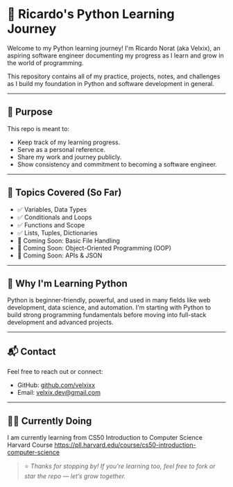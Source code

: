 # 🐍 Ricardo's Python Learning Journey

Welcome to my Python learning journey! I'm Ricardo Norat (aka Velxix), an aspiring software engineer documenting my progress as I learn and grow in the world of programming.

This repository contains all of my practice, projects, notes, and challenges as I build my foundation in Python and software development in general.

---

## 📌 Purpose

This repo is meant to:

- Keep track of my learning progress.
- Serve as a personal reference.
- Share my work and journey publicly.
- Show consistency and commitment to becoming a software engineer.

---

## 🚀 Topics Covered (So Far)

- ✅ Variables, Data Types
- ✅ Conditionals and Loops
- ✅ Functions and Scope
- ✅ Lists, Tuples, Dictionaries
- 🧠 Coming Soon: Basic File Handling
- 🧠 Coming Soon: Object-Oriented Programming (OOP)
- 🧠 Coming Soon: APIs & JSON

---

## 🧠 Why I'm Learning Python

Python is beginner-friendly, powerful, and used in many fields like web development, data science, and automation. I'm starting with Python to build strong programming fundamentals before moving into full-stack development and advanced projects.

---

## 📬 Contact

Feel free to reach out or connect:

- GitHub: [github.com/velxixx](https://github.com/velxixx)
- Email: velxix.dev@gmail.com

---

## 👨‍💻 Currently Doing

I am currently learning from CS50 Introduction to Computer Science Harvard Course
https://pll.harvard.edu/course/cs50-introduction-computer-science

> ⭐ *Thanks for stopping by! If you're learning too, feel free to fork or star the repo — let’s grow together.*
